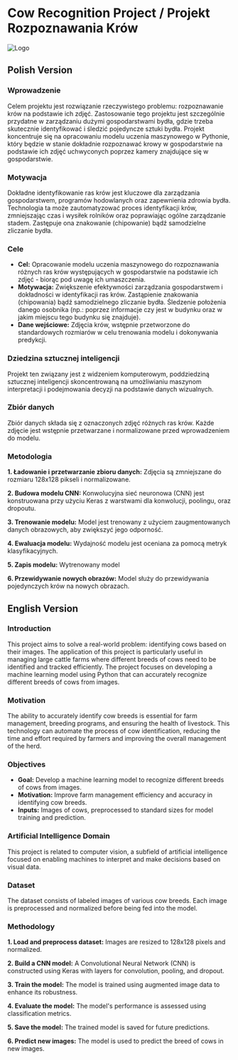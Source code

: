 # Cow Recognition Project / Projekt Rozpoznawania Krów
![Logo](https://th.bing.com/th/id/OIG1.LcAmnQG4R3jxLDWxa2kl?w=1024&h=1024&rs=1&pid=ImgDetMain)

## Polish Version
### Wprowadzenie
Celem projektu jest rozwiązanie rzeczywistego problemu: rozpoznawanie krów na podstawie ich zdjęć. Zastosowanie tego projektu jest szczególnie przydatne w zarządzaniu dużymi gospodarstwami bydła, gdzie trzeba skutecznie identyfikować i śledzić pojedyncze sztuki bydła. Projekt koncentruje się na opracowaniu modelu uczenia maszynowego w Pythonie, który będzie w stanie dokładnie rozpoznawać krowy w gospodarstwie na podstawie ich zdjęć uchwyconych poprzez kamery znajdujące się w gospodarstwie.

### Motywacja
Dokładne identyfikowanie ras krów jest kluczowe dla zarządzania gospodarstwem, programów hodowlanych oraz zapewnienia zdrowia bydła. Technologia ta może zautomatyzować proces identyfikacji krów, zmniejszając czas i wysiłek rolników oraz poprawiając ogólne zarządzanie stadem. Zastępuje ona znakowanie (chipowanie) bądź samodzielne zliczanie bydła.

### Cele
- **Cel:** Opracowanie modelu uczenia maszynowego do rozpoznawania różnych ras krów występujących w gospodarstwie na podstawie ich zdjęć - biorąc pod uwagę ich umaszczenia.
- **Motywacja:** Zwiększenie efektywności zarządzania gospodarstwem i dokładności w identyfikacji ras krów. Zastąpienie znakowania (chipowania) bądź samodzielnego zliczanie bydła. Śledzenie położenia danego osobnika (np.: poprzez informacje czy jest w budynku oraz w jakim miejscu tego budynku się znajduje).
- **Dane wejściowe:** Zdjęcia krów, wstępnie przetworzone do standardowych rozmiarów w celu trenowania modelu i dokonywania predykcji.

### Dziedzina sztucznej inteligencji
Projekt ten związany jest z widzeniem komputerowym, poddziedziną sztucznej inteligencji skoncentrowaną na umożliwianiu maszynom interpretacji i podejmowania decyzji na podstawie danych wizualnych.

### Zbiór danych
Zbiór danych składa się z oznaczonych zdjęć różnych ras krów. Każde zdjęcie jest wstępnie przetwarzane i normalizowane przed wprowadzeniem do modelu.

### Metodologia
**1. Ładowanie i przetwarzanie zbioru danych:** Zdjęcia są zmniejszane do rozmiaru 128x128 pikseli i normalizowane.

**2. Budowa modelu CNN:** Konwolucyjna sieć neuronowa (CNN) jest konstruowana przy użyciu Keras z warstwami dla konwolucji, poolingu, oraz dropoutu.

**3. Trenowanie modelu:** Model jest trenowany z użyciem zaugmentowanych danych obrazowych, aby zwiększyć jego odporność.

**4. Ewaluacja modelu:** Wydajność modelu jest oceniana za pomocą metryk klasyfikacyjnych.

**5. Zapis modelu:** Wytrenowany model

**6. Przewidywanie nowych obrazów:** Model służy do przewidywania pojedynczych krów na nowych obrazach.

## English Version
### Introduction
This project aims to solve a real-world problem: identifying cows based on their images. The application of this project is particularly useful in managing large cattle farms where different breeds of cows need to be identified and tracked efficiently. The project focuses on developing a machine learning model using Python that can accurately recognize different breeds of cows from images.

### Motivation
The ability to accurately identify cow breeds is essential for farm management, breeding programs, and ensuring the health of livestock. This technology can automate the process of cow identification, reducing the time and effort required by farmers and improving the overall management of the herd.

### Objectives
- **Goal:** Develop a machine learning model to recognize different breeds of cows from images.
- **Motivation:** Improve farm management efficiency and accuracy in identifying cow breeds.
- **Inputs:** Images of cows, preprocessed to standard sizes for model training and prediction.

### Artificial Intelligence Domain
This project is related to computer vision, a subfield of artificial intelligence focused on enabling machines to interpret and make decisions based on visual data.

### Dataset
The dataset consists of labeled images of various cow breeds. Each image is preprocessed and normalized before being fed into the model.

### Methodology
**1. Load and preprocess dataset:** Images are resized to 128x128 pixels and normalized.

**2. Build a CNN model:** A Convolutional Neural Network (CNN) is constructed using Keras with layers for convolution, pooling, and dropout.

**3. Train the model:** The model is trained using augmented image data to enhance its robustness.

**4. Evaluate the model:** The model's performance is assessed using classification metrics.

**5. Save the model:** The trained model is saved for future predictions.

**6. Predict new images:** The model is used to predict the breed of cows in new images.
